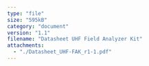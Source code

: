 ```yaml
---
type: "file"
size: "595kB"
category: "document"
version: "1.1"
filename: "Datasheet UHF Field Analyzer Kit"
attachments:
  - "./Datasheet_UHF-FAK_r1-1.pdf"
---
```

